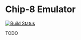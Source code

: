 # Chip-8 Emulator

[![Build Status](https://travis-ci.org/nihas101/java-chip-8-emulator.svg?branch=master)](https://github.com/nihas101/java-chip-8-emulator)

TODO
